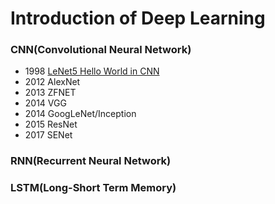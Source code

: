 # Introduction of Deep Learning

### CNN(Convolutional Neural Network)
* 1998 [LeNet5 Hello World in CNN](https://github.com/DonghaoQiao/Machine-Learning/blob/master/Deep%20Learning/Keras_LeNet5.py)
* 2012 AlexNet
* 2013 ZFNET
* 2014 VGG
* 2014 GoogLeNet/Inception
* 2015 ResNet
* 2017 SENet

### RNN(Recurrent Neural Network)


### LSTM(Long-Short Term Memory)
